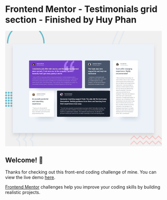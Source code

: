 # Frontend Mentor - Testimonials grid section - Finished by Huy Phan

![Design preview for the Testimonials grid section coding challenge](./design/desktop-preview.jpg)

## Welcome! 👋

Thanks for checking out this front-end coding challenge of mine. You can view the live demo [here](https://huyphan2210.github.io/testimonials-grid-section-main/).

[Frontend Mentor](https://www.frontendmentor.io) challenges help you improve your coding skills by building realistic projects.
